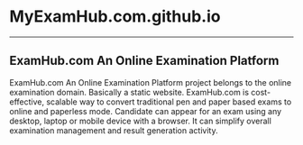 # MyExamHub.com.github.io
-----------------------------------------------
ExamHub.com An Online Examination Platform
-----------------------------------------------
ExamHub.com An Online Examination Platform project belongs to the online examination domain. Basically a static website. ExamHub.com is cost-effective, scalable way to convert traditional pen and paper based exams to online and paperless mode. Candidate can appear for an exam using any desktop, laptop or mobile device with a browser. It can simplify overall examination management and result generation activity.
